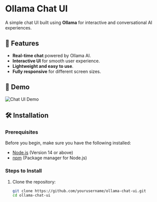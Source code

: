 # Ollama Chat UI

A simple chat UI built using **Ollama** for interactive and conversational AI experiences.

## 🚀 Features

- **Real-time chat** powered by Ollama AI.
- **Interactive UI** for smooth user experience.
- **Lightweight and easy to use**.
- **Fully responsive** for different screen sizes.

## 📸 Demo

![Chat UI Demo](assests/image1.png)  

## 🛠️ Installation

### Prerequisites

Before you begin, make sure you have the following installed:

- [Node.js](https://nodejs.org/) (Version 14 or above)
- [npm](https://npmjs.com) (Package manager for Node.js)

### Steps to Install

1. Clone the repository:

   ```bash
   git clone https://github.com/yourusername/ollama-chat-ui.git
   cd ollama-chat-ui
  ```
